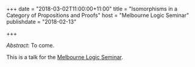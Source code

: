 +++
date = "2018-03-02T11:00:00+11:00"
title = "Isomorphisms in a Category of Propositions and Proofs"
host = "Melbourne Logic Seminar"
publishdate = "2018-02-13"

+++

*Abstract*: To come.

This is a talk for the [Melbourne Logic Seminar](blogs.unimelb.edu.au/logic/logic-seminar/).